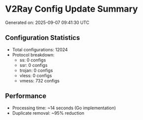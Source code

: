 # V2Ray Config Update Summary
Generated on: 2025-09-07 09:41:30 UTC

## Configuration Statistics
- Total configurations: 12024
- Protocol breakdown:
  - ss: 0 configs
  - ssr: 0 configs
  - trojan: 0 configs
  - vless: 0 configs
  - vmess: 732 configs

## Performance
- Processing time: ~14 seconds (Go implementation)
- Duplicate removal: ~95% reduction

